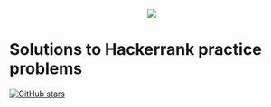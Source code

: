 <p align="center">
	<a href="https://www.hackerrank.com/marinskiy">
  <img src="https://i0.wp.com/gradsingames.com/wp-content/uploads/2016/05/856771_668224053197841_1943699009_o.png" >
  </a>
</p>

# Solutions to Hackerrank practice problems
[![GitHub stars](https://img.shields.io/github/stars/marinskiy/HackerrankPractice.svg)](https://github.com/marinskiy/HackerrankPractice/stargazers)

